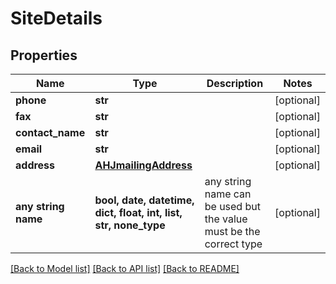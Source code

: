 # SiteDetails


## Properties
Name | Type | Description | Notes
------------ | ------------- | ------------- | -------------
**phone** | **str** |  | [optional] 
**fax** | **str** |  | [optional] 
**contact_name** | **str** |  | [optional] 
**email** | **str** |  | [optional] 
**address** | [**AHJmailingAddress**](AHJmailingAddress.md) |  | [optional] 
**any string name** | **bool, date, datetime, dict, float, int, list, str, none_type** | any string name can be used but the value must be the correct type | [optional]

[[Back to Model list]](../README.md#documentation-for-models) [[Back to API list]](../README.md#documentation-for-api-endpoints) [[Back to README]](../README.md)


